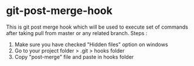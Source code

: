 # git-post-merge-hook
This is git post merge hook which will be used to execute set of commands after taking pull from master or any related branch.
Steps :
1. Make sure you have checked "Hidden files" option on windows
2. Go to your project folder > .git > hooks folder
3. Copy "post-merge" file and paste in hooks folder
